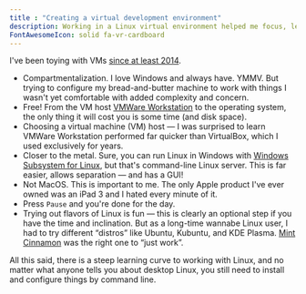 ```yaml
---
title : "Creating a virtual development environment"
description: Working in a Linux virtual environment helped me focus, learn, and separate from my everyday Windows environment.
FontAwesomeIcon: solid fa-vr-cardboard
---
```


I've been toying with VMs [since at least 2014](/technical-writing-examples/2013-12-08-creating-a-drupal-sandbox-with-virtualbox-and-drupal-quickstart-presentation/).

- Compartmentalization. I love Windows and always have. YMMV. But trying to configure my bread-and-butter machine to work with things I wasn't yet comfortable with added complexity and concern.
- Free! From the VM host [VMWare Workstation](https://www.vmware.com/products/desktop-hypervisor/workstation-and-fusion) to the operating system, the only thing it will cost you is some time (and disk space).
- Choosing a virtual machine (VM) host &mdash; I was surprised to learn VMWare Workstation performed far quicker than VirtualBox, which I used exclusively for years.
- Closer to the metal. Sure, you can run Linux in Windows with [Windows Subsystem for Linux](https://learn.microsoft.com/en-us/windows/wsl/about), but that's command-line Linux server. This is far easier, allows separation &mdash; and has a GUI!
- Not MacOS. This is important to me. The only Apple product I've ever owned was an iPad 3 and I hated every minute of it.
- Press `Pause` and you're done for the day.
- Trying out flavors of Linux is fun &mdash; this is clearly an optional step if you have the time and inclination. But as a long-time wannabe Linux user, I had to try different &ldquo;distros&rdquo; like Ubuntu, Kubuntu, and KDE Plasma. [Mint Cinnamon](https://linuxmint.com/edition.php?id=302) was the right one to &ldquo;just work&rdquo;.

All this said, there is a steep learning curve to working with Linux, and no matter what anyone tells you about desktop Linux, you still need to install and configure things by command line.
